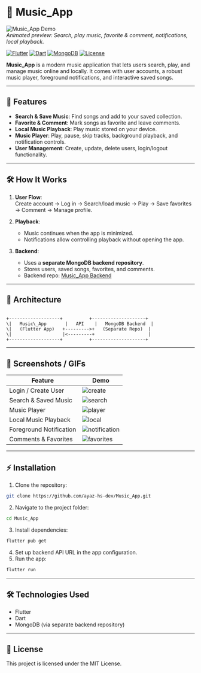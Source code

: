 
# 🎵 Music_App

![Music_App Demo](link-to-features-gif)  
*Animated preview: Search, play music, favorite & comment, notifications, local playback.*

[![Flutter](https://img.shields.io/badge/Flutter-02569B?style=flat&logo=flutter&logoColor=white)](https://flutter.dev) 
[![Dart](https://img.shields.io/badge/Dart-0175C2?style=flat&logo=dart&logoColor=white)](https://dart.dev) 
[![MongoDB](https://img.shields.io/badge/MongoDB-47A248?style=flat&logo=mongodb&logoColor=white)](https://www.mongodb.com/) 
[![License](https://img.shields.io/badge/License-MIT-green)](LICENSE)

**Music_App** is a modern music application that lets users search, play, and manage music online and locally. It comes with user accounts, a robust music player, foreground notifications, and interactive saved songs.

---

## 🌟 Features

- **Search & Save Music**: Find songs and add to your saved collection.  
- **Favorite & Comment**: Mark songs as favorite and leave comments.  
- **Local Music Playback**: Play music stored on your device.  
- **Music Player**: Play, pause, skip tracks, background playback, and notification controls.  
- **User Management**: Create, update, delete users, login/logout functionality.  

---

## 🛠 How It Works

1. **User Flow**:  
   Create account → Log in → Search/load music → Play → Save favorites → Comment → Manage profile.  

2. **Playback**:  
   - Music continues when the app is minimized.  
   - Notifications allow controlling playback without opening the app.  

3. **Backend**:  
   - Uses a **separate MongoDB backend repository**.  
   - Stores users, saved songs, favorites, and comments.  
   - Backend repo: [Music_App Backend](https://github.com/ayaz-hs-dev/Music_App_Backend.git)  

---

## 🔗 Architecture

```

+-------------------+          +--------------------+
\|   Music\_App       |   API    |   MongoDB Backend  |
\|   (Flutter App)   +--------->+   (Separate Repo)  |
\|                   |<---------+                    |
+-------------------+          +--------------------+

````

---

## 📸 Screenshots / GIFs

| Feature | Demo |
|---------|------|
| Login / Create User | ![create](assets/screenshots/create_profile.jpg) | ![login](assets/screenshots/sign_in.jpg) |
| Search & Saved Music | ![search](assets/screenshots/serach_music.jpg) |
| Music Player | ![player](assets/screenshots/music_player.jpg) |
| Local Music Playback | ![local](assets/screenshots/device_music.jpg) |
| Foreground Notification | ![notification](assets/screenshots/notification.jpg) |
| Comments & Favorites | ![favorites](assets/screenshots/comments.jpg) |

---

## ⚡ Installation

1. Clone the repository:  
```bash
git clone https://github.com/ayaz-hs-dev/Music_App.git
````

2. Navigate to the project folder:

```bash
cd Music_App
```

3. Install dependencies:

```bash
flutter pub get
```

4. Set up backend API URL in the app configuration.
5. Run the app:

```bash
flutter run
```

---

## 🛠 Technologies Used

* Flutter
* Dart
* MongoDB (via separate backend repository)

---

## 📄 License

This project is licensed under the MIT License.

```


